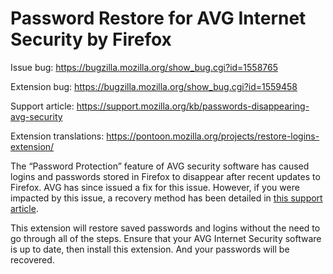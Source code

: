 # Password Restore for AVG Internet Security by Firefox

Issue bug: https://bugzilla.mozilla.org/show_bug.cgi?id=1558765

Extension bug: https://bugzilla.mozilla.org/show_bug.cgi?id=1559458

Support article: https://support.mozilla.org/kb/passwords-disappearing-avg-security

Extension translations: https://pontoon.mozilla.org/projects/restore-logins-extension/


The “Password Protection” feature of AVG security software has caused logins and passwords stored in Firefox to disappear after recent updates to Firefox. AVG has since issued a fix for this issue. However, if you were impacted by this issue, a recovery method has been detailed in [this support article](https://support.mozilla.org/kb/passwords-disappearing-avg-security).

This extension will restore saved passwords and logins without the need to go through all of the steps. Ensure that your AVG Internet Security software is up to date, then install this extension. And your passwords will be recovered.
